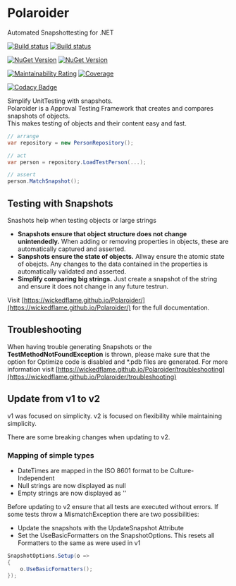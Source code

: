 # Polaroider
Automated Snapshottesting for .NET

[![Build status](https://img.shields.io/appveyor/build/chriswalpen/polaroider/master?label=Master&logo=appveyor&style=for-the-badge)](https://ci.appveyor.com/project/chriswalpen/polaroider/branch/master)
[![Build status](https://img.shields.io/appveyor/build/chriswalpen/polaroider/dev?label=Dev&logo=appveyor&style=for-the-badge)](https://ci.appveyor.com/project/chriswalpen/polaroider/branch/dev)
  
[![NuGet Version](https://img.shields.io/nuget/v/polaroider.svg?style=for-the-badge&label=Latest)](https://www.nuget.org/packages/polaroider/)
[![NuGet Version](https://img.shields.io/nuget/vpre/polaroider.svg?style=for-the-badge&label=RC)](https://www.nuget.org/packages/polaroider/)
  
[![Maintainability Rating](https://sonarcloud.io/api/project_badges/measure?project=WickedFlame_Polaroider&metric=sqale_rating)](https://sonarcloud.io/summary/new_code?id=WickedFlame_Polaroider)
[![Coverage](https://sonarcloud.io/api/project_badges/measure?project=WickedFlame_Polaroider&metric=coverage)](https://sonarcloud.io/summary/new_code?id=WickedFlame_Polaroider)
  
[![Codacy Badge](https://app.codacy.com/project/badge/Grade/34983ecbd3dc41bea645f6e255505016)](https://www.codacy.com/gh/WickedFlame/Polaroider/dashboard?utm_source=github.com&amp;utm_medium=referral&amp;utm_content=WickedFlame/Polaroider&amp;utm_campaign=Badge_Grade)
  
  
Simplify UnitTesting with snapshots.  
Polaroider is a Approval Testing Framework that creates and compares snapshots of objects.  
This makes testing of objects and their content easy and fast.
  
```csharp
// arrange
var repository = new PersonRepository();

// act
var person = repository.LoadTestPerson(...);

// assert
person.MatchSnapshot();
```
  
## Testing with Snapshots
Snashots help when testing objects or large strings
- **Snapshots ensure that object structure does not change unintendedly.** When adding or removing properties in objects, these are automatically captured and asserted.
- **Sanpshots ensure the state of objects.** Allway ensure the atomic state of obejcts. Any changes to the data contained in the properties is automatically validated and asserted.
- **Simplify comparing big strings.** Just create a snapshot of the string and ensure it does not change in any future testrun.
  
Visit [https://wickedflame.github.io/Polaroider/](https://wickedflame.github.io/Polaroider/) for the full documentation.
  
## Troubleshooting
When having trouble generating Snapshots or the **TestMethodNotFoundException** is thrown, please make sure that the option for Optimize code is disabled and *.pdb files are generated. 
For more information visit [https://wickedflame.github.io/Polaroider/troubleshooting](https://wickedflame.github.io/Polaroider/troubleshooting)
  
## Update from v1 to v2
v1 was focused on simplicity. 
v2 is focused on flexibility while maintaining simplicity.
  
There are some breaking changes when updating to v2.
### Mapping of simple types
- DateTimes are mapped in the ISO 8601 format to be Culture-Independent
- Null strings are now displayed as null
- Empty strings are now displayed as ''
  
Before updating to v2 ensure that all tests are executed without errors.
If some tests throw a MismatchException there are two possibilities:
- Update the snapshots with the UpdateSnapshot Attribute
- Set the UseBasicFormatters on the SnapshotOptions. This resets all Formatters to the same as were used in v1
```csharp
SnapshotOptions.Setup(o =>
{
    o.UseBasicFormatters();
});
```

